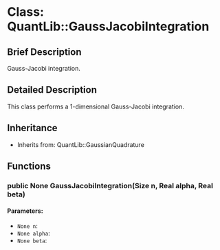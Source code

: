 # Class: QuantLib::GaussJacobiIntegration

## Brief Description
Gauss-Jacobi integration. 

## Detailed Description
This class performs a 1-dimensional Gauss-Jacobi integration.  

## Inheritance
- Inherits from: QuantLib::GaussianQuadrature

## Functions
### public None GaussJacobiIntegration(Size n, Real alpha, Real beta)

#### Parameters:
- `None n`: 
- `None alpha`: 
- `None beta`: 

